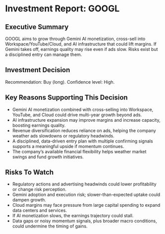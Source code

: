 # Investment Report: GOOGL
## Executive Summary
GOOGL aims to grow through Gemini AI monetization, cross-sell into Workspace/YouTube/Cloud, and AI infrastructure that could lift margins. If Gemini takes off, earnings quality may rise even if ads slow. Risks exist but a disciplined entry can manage them.

## Investment Decision
Recommendation: Buy (long). Confidence level: High.

## Key Reasons Supporting This Decision
- Gemini AI monetization combined with cross-selling into Workspace, YouTube, and Cloud could drive multi-year growth beyond ads.
- AI infrastructure expansion may improve margins and increase capacity, boosting earnings quality.
- Revenue diversification reduces reliance on ads, helping the company weather ads slowdowns or regulatory headwinds.
- A disciplined, data-driven entry plan with multiple confirming signals supports a meaningful upside if momentum continues.
- The company’s available financial flexibility helps weather market swings and fund growth initiatives.

## Risks To Watch
- Regulatory actions and advertising headwinds could lower profitability or change risk perception.
- Gemini adoption and execution risk; slower-than-expected uptake could dampen growth.
- Cloud margins may face pressure from large capital spending to expand data centers and services.
- If AI monetization slows, the earnings trajectory could stall.
- Data gaps or noisy momentum signals, plus broader macro conditions, could undermine the timing of gains.